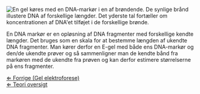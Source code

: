 ![En gel køres med en DNA-markør i en af brøndende. De synlige brånd
illustere DNA af forskellige længder. Det yderste tal fortæller om
koncentrationen af DNA'et tilføjet i de forskellige
brønde.]( Dnaladder.jpeg "En gel køres med en DNA-markør i en af brøndende. De synlige brånd illustere DNA af forskellige længder. Det yderste tal fortæller om koncentrationen af DNA'et tilføjet i de forskellige brønde.")

En DNA markør er en opløsning af DNA fragmenter med forskellige kendte
længder. Det bruges som en skala for at bestemme længden af ukendte DNA
fragmenter. Man kører derfor en E-gel med både ens DNA-markør og den/de
ukendte prøver og så sammenligner man de kendte bånd fra markøren med de
ukendte fra prøven og kan derfor estimere størrelserne på ens
fragmenter.

[⇐ Forrige (Gel elektroforese)](/wiki/Gel_elektroforese "wikilink")\
[⇐ Teori oversigt ](/wiki/CSI_Casen "wikilink")

